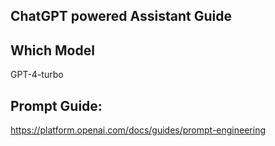 ## ChatGPT powered Assistant Guide


## Which Model
GPT-4-turbo

## Prompt Guide:

https://platform.openai.com/docs/guides/prompt-engineering






